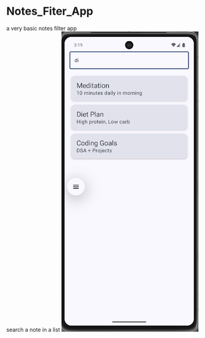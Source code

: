 # Notes_Fiter_App
a very basic notes filter app
<br>
search a note in a list
![App Screenshot](screenshot/image.png)



